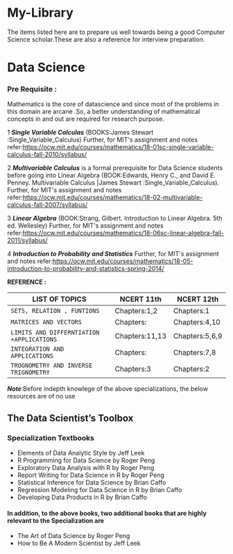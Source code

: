 # My-Library
The items listed here  are to prepare  us well  towards being a good Computer Science scholar.These are also a reference for interview preparation. 

# Data Science
### Pre Requisite :
Mathematics is the core of datascience and since most of the problems in this domain are arcane .So, a better understanding of mathematical concepts in and out are required for research purpose.

1 ***Single Variable Calculas*** (BOOKS:James Stewart :Single_Variable_Calculus)
Further, for MIT's assignment and notes refer:https://ocw.mit.edu/courses/mathematics/18-01sc-single-variable-calculus-fall-2010/syllabus/

2  ***Multivariable Calculus*** is a formal prerequisite for Data Science students before going into  Linear Algebra
(BOOK:Edwards, Henry C., and David E. Penney. Multivariable Calculus |James Stewart :Single_Variable_Calculus).
Further, for MIT's assignment and notes refer:https://ocw.mit.edu/courses/mathematics/18-02-multivariable-calculus-fall-2007/syllabus/

3 ***Linear Algebra*** (BOOK:Strang, Gilbert. Introduction to Linear Algebra. 5th ed. Wellesley)
Further, for MIT's assignment and notes refer:https://ocw.mit.edu/courses/mathematics/18-06sc-linear-algebra-fall-2011/syllabus/

4 ***Introduction to Probability and Statistics*** 
Further, for MIT's assignment and notes refer:https://ocw.mit.edu/courses/mathematics/18-05-introduction-to-probability-and-statistics-spring-2014/

**REFERENCE :**

|LIST OF TOPICS                              | NCERT 11th      | NCERT 12th      |
| ---                                        | ---             | ---             |
| `SETS, RELATION , FUNTIONS`                | Chapters:1,2    | Chapters:1      |
| `MATRICES AND VECTORS`                     | Chapters:       | Chapters:4,10   |
| `LIMITS AND DIFFERNTIATION +APPLICATIONS`  | Chapters:11,13  | Chapters:5,6,9  |
| `INTEGRATION AND APPLICATIONS `            | Chapters:       | Chapters:7,8    |
| `TROGNOMETRY AND INVERSE TRIGNOMETRY`      | Chapters:3      | Chapters:2      |

***Note***:Before indepth knowlege of the above specializations, the below resources are of no use 

## The Data Scientist’s Toolbox
### Specialization Textbooks

* Elements of Data Analytic Style by Jeff Leek
* R Programming for Data Science by Roger Peng
* Exploratory Data Analysis with R by Roger Peng
* Report Writing for Data Science in R by Roger Peng
* Statistical Inference for Data Science by Brian Caffo
* Regression Modeling for Data Science in R by Brian Caffo
* Developing Data Products in R by Brian Caffo

#### In addition, to the above books, two additional books that are highly relevant to the Specialization are

* The Art of Data Science by Roger Peng
* How to Be A Modern Scientist by Jeff Leek
